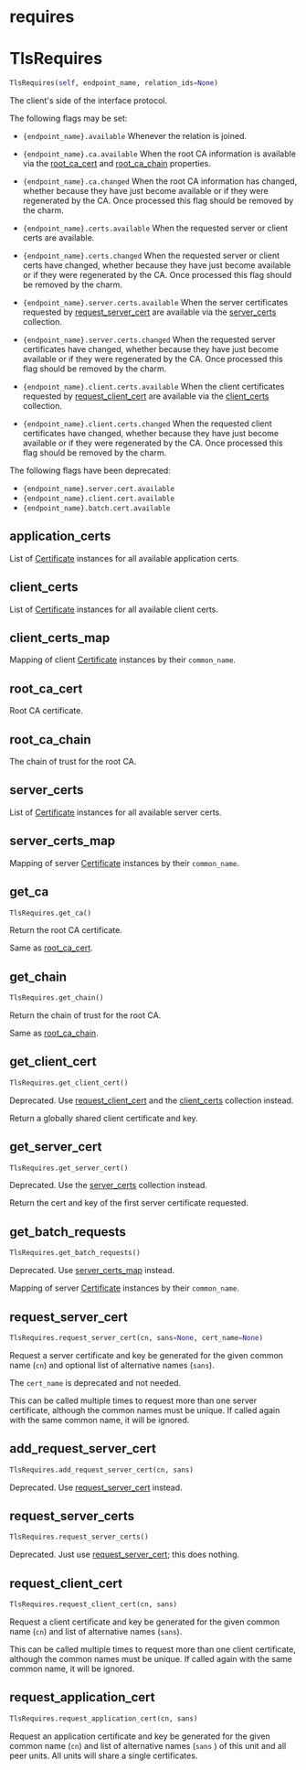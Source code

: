 <h1 id="requires">requires</h1>


<h1 id="requires.TlsRequires">TlsRequires</h1>

```python
TlsRequires(self, endpoint_name, relation_ids=None)
```

The client's side of the interface protocol.

The following flags may be set:

  * `{endpoint_name}.available`
    Whenever the relation is joined.

  * `{endpoint_name}.ca.available`
    When the root CA information is available via the [root_ca_cert][] and
    [root_ca_chain][] properties.

  * `{endpoint_name}.ca.changed`
    When the root CA information has changed, whether because
    they have just become available or if they were regenerated by the CA.
    Once processed this flag should be removed by the charm.

  * `{endpoint_name}.certs.available`
    When the requested server or client certs are available.

  * `{endpoint_name}.certs.changed`
    When the requested server or client certs have changed, whether because
    they have just become available or if they were regenerated by the CA.
    Once processed this flag should be removed by the charm.

  * `{endpoint_name}.server.certs.available`
    When the server certificates requested by [request_server_cert][] are
    available via the [server_certs][] collection.

  * `{endpoint_name}.server.certs.changed`
    When the requested server certificates have changed, whether because
    they have just become available or if they were regenerated by the CA.
    Once processed this flag should be removed by the charm.

  * `{endpoint_name}.client.certs.available`
    When the client certificates requested by [request_client_cert][] are
    available via the [client_certs][] collection.

  * `{endpoint_name}.client.certs.changed`
    When the requested client certificates have changed, whether because
    they have just become available or if they were regenerated by the CA.
    Once processed this flag should be removed by the charm.

The following flags have been deprecated:

  * `{endpoint_name}.server.cert.available`
  * `{endpoint_name}.client.cert.available`
  * `{endpoint_name}.batch.cert.available`

[Certificate]: common.md#tls_certificates_common.Certificate
[CertificateRequest]: common.md#tls_certificates_common.CertificateRequest
[root_ca_cert]: requires.md#requires.TlsRequires.root_ca_cert
[root_ca_chain]: requires.md#requires.TlsRequires.root_ca_chain
[request_server_cert]: requires.md#requires.TlsRequires.request_server_cert
[request_client_cert]: requires.md#requires.TlsRequires.request_client_cert
[server_certs]: requires.md#requires.TlsRequires.server_certs
[server_certs_map]: requires.md#requires.TlsRequires.server_certs_map
[client_certs]: requires.md#requires.TlsRequires.server_certs

<h2 id="requires.TlsRequires.application_certs">application_certs</h2>


List of [Certificate][] instances for all available application certs.

<h2 id="requires.TlsRequires.client_certs">client_certs</h2>


List of [Certificate][] instances for all available client certs.

<h2 id="requires.TlsRequires.client_certs_map">client_certs_map</h2>


Mapping of client [Certificate][] instances by their `common_name`.

<h2 id="requires.TlsRequires.root_ca_cert">root_ca_cert</h2>


Root CA certificate.

<h2 id="requires.TlsRequires.root_ca_chain">root_ca_chain</h2>


The chain of trust for the root CA.

<h2 id="requires.TlsRequires.server_certs">server_certs</h2>


List of [Certificate][] instances for all available server certs.

<h2 id="requires.TlsRequires.server_certs_map">server_certs_map</h2>


Mapping of server [Certificate][] instances by their `common_name`.

<h2 id="requires.TlsRequires.get_ca">get_ca</h2>

```python
TlsRequires.get_ca()
```

Return the root CA certificate.

Same as [root_ca_cert][].

<h2 id="requires.TlsRequires.get_chain">get_chain</h2>

```python
TlsRequires.get_chain()
```

Return the chain of trust for the root CA.

Same as [root_ca_chain][].

<h2 id="requires.TlsRequires.get_client_cert">get_client_cert</h2>

```python
TlsRequires.get_client_cert()
```

Deprecated.  Use [request_client_cert][] and the [client_certs][]
collection instead.

Return a globally shared client certificate and key.

<h2 id="requires.TlsRequires.get_server_cert">get_server_cert</h2>

```python
TlsRequires.get_server_cert()
```

Deprecated.  Use the [server_certs][] collection instead.

Return the cert and key of the first server certificate requested.

<h2 id="requires.TlsRequires.get_batch_requests">get_batch_requests</h2>

```python
TlsRequires.get_batch_requests()
```

Deprecated.  Use [server_certs_map][] instead.

Mapping of server [Certificate][] instances by their `common_name`.

<h2 id="requires.TlsRequires.request_server_cert">request_server_cert</h2>

```python
TlsRequires.request_server_cert(cn, sans=None, cert_name=None)
```

Request a server certificate and key be generated for the given
common name (`cn`) and optional list of alternative names (`sans`).

The `cert_name` is deprecated and not needed.

This can be called multiple times to request more than one server
certificate, although the common names must be unique.  If called
again with the same common name, it will be ignored.

<h2 id="requires.TlsRequires.add_request_server_cert">add_request_server_cert</h2>

```python
TlsRequires.add_request_server_cert(cn, sans)
```

Deprecated.  Use [request_server_cert][] instead.

<h2 id="requires.TlsRequires.request_server_certs">request_server_certs</h2>

```python
TlsRequires.request_server_certs()
```

Deprecated.  Just use [request_server_cert][]; this does nothing.

<h2 id="requires.TlsRequires.request_client_cert">request_client_cert</h2>

```python
TlsRequires.request_client_cert(cn, sans)
```

Request a client certificate and key be generated for the given
common name (`cn`) and list of alternative names (`sans`).

This can be called multiple times to request more than one client
certificate, although the common names must be unique.  If called
again with the same common name, it will be ignored.

<h2 id="requires.TlsRequires.request_application_cert">request_application_cert</h2>

```python
TlsRequires.request_application_cert(cn, sans)
```

Request an application certificate and key be generated for the given
common name (`cn`) and list of alternative names (`sans` ) of this
unit and all peer units. All units will share a single certificates.


